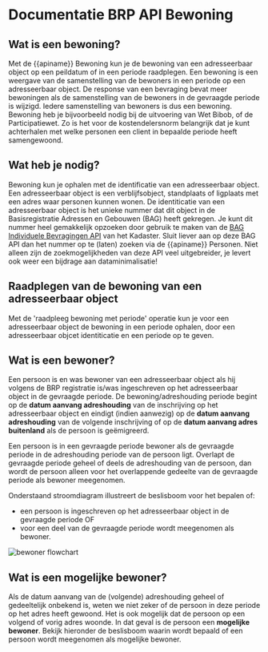 # Documentatie BRP API Bewoning

## Wat is een bewoning?
Met de {{apiname}} Bewoning kun je de bewoning van een adresseerbaar object op een peildatum of in een periode raadplegen. Een bewoning is een weergave van de samenstelling van de bewoners in een periode op een adresseerbaar object. De response van een bevraging bevat meer bewoningen als de samenstelling van de bewoners in de gevraagde periode is wijzigd. Iedere samenstelling van bewoners is dus een bewoning.
Bewoning heb je bijvoorbeeld nodig bij de uitvoering van Wet Bibob, of de Participatiewet. Zo is het voor de kostendelersnorm belangrijk dat je kunt achterhalen met welke personen een client in bepaalde periode heeft samengewoond.

## Wat heb je nodig?
Bewoning kun je ophalen met de identificatie van een adresseerbaar object. Een adresseerbaar object is een verblijfsobject, standplaats of ligplaats met een adres waar personen kunnen wonen. De identiticatie van een adresseerbaar object is het unieke nummer dat dit object in de Basisregistratie Adressen en Gebouwen (BAG) heeft gekregen. Je kunt dit nummer heel gemakkelijk opzoeken door gebruik te maken van de [BAG Individuele Bevragingen API](https://www.kadaster.nl/zakelijk/producten/adressen-en-gebouwen/bag-api-individuele-bevragingen) van het Kadaster. Sluit liever aan op deze BAG API dan het nummer op te (laten) zoeken via de {{apiname}} Personen. Niet alleen zijn de zoekmogelijkheden van deze API veel uitgebreider, je levert ook weer een bijdrage aan dataminimalisatie!

## Raadplegen van de bewoning van een adresseerbaar object

Met de 'raadpleeg bewoning met periode' operatie kun je voor een adresseerbaar object de bewoning in een periode ophalen, door een adresseerbaar objcet identiticatie en een periode op te geven.

## Wat is een bewoner?  
Een persoon is en was bewoner van een adresseerbaar object als hij volgens de BRP registratie is/was ingeschreven op het adresseerbaar object in de gevraagde periode. De bewoning/adreshouding periode begint op de **datum aanvang adreshouding** van de inschrijving op het adresseerbaar object en eindigt (indien aanwezig) op de **datum aanvang adreshouding** van de volgende inschrijving of op de **datum aanvang adres buitenland** als de persoon is geëmigreerd.

Een persoon is in een gevraagde periode bewoner als de gevraagde periode in de adreshouding periode van de persoon ligt. Overlapt de gevraagde periode geheel of deels de adreshouding van de persoon, dan wordt de persoon alleen voor het overlappende gedeelte van de gevraagde periode als bewoner meegenomen.

Onderstaand stroomdiagram illustreert de beslisboom voor het bepalen of:
- een persoon is ingeschreven op het adresseerbaar object in de gevraagde periode OF
- voor een deel van de gevraagde periode wordt meegenomen als bewoner.  


![bewoner flowchart](../img/features-overzicht-1.svg)

## Wat is een mogelijke bewoner? 

Als de datum aanvang van de (volgende) adreshouding geheel of gedeeltelijk onbekend is, weten we niet zeker of de persoon in deze periode op het adres heeft gewoond. Het is ook mogelijk dat de persoon op een volgend of vorig adres woonde. In dat geval is de persoon een **mogelijke bewoner**.
Bekijk hieronder de beslisboom waarin wordt bepaald of een persoon wordt meegenomen als mogelijke bewoner.

